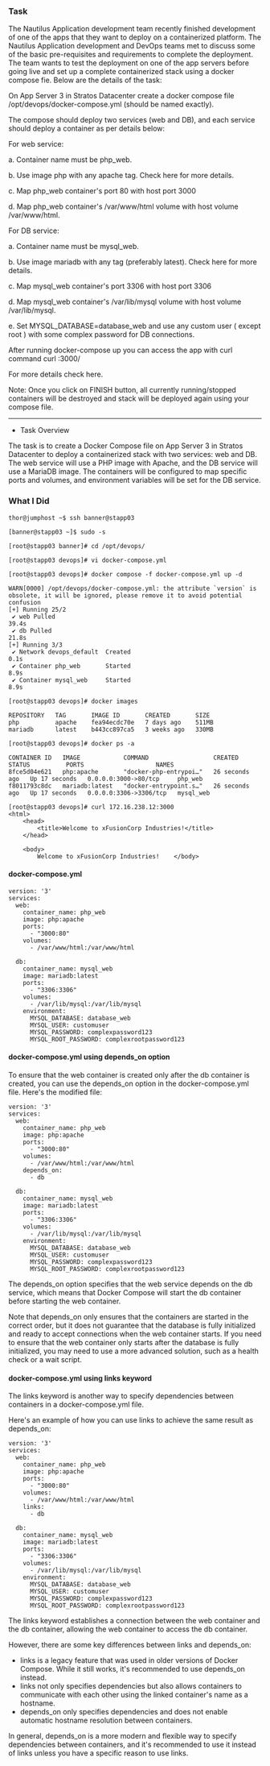 ### Task
The Nautilus Application development team recently finished development of one of the apps that they want to deploy on a containerized platform. The Nautilus Application development and DevOps teams met to discuss some of the basic pre-requisites and requirements to complete the deployment. The team wants to test the deployment on one of the app servers before going live and set up a complete containerized stack using a docker compose fie. Below are the details of the task:

On App Server 3 in Stratos Datacenter create a docker compose file /opt/devops/docker-compose.yml (should be named exactly).

The compose should deploy two services (web and DB), and each service should deploy a container as per details below:

For web service:

a. Container name must be php_web.

b. Use image php with any apache tag. Check here for more details.

c. Map php_web container's port 80 with host port 3000

d. Map php_web container's /var/www/html volume with host volume /var/www/html.

For DB service:

a. Container name must be mysql_web.

b. Use image mariadb with any tag (preferably latest). Check here for more details.

c. Map mysql_web container's port 3306 with host port 3306

d. Map mysql_web container's /var/lib/mysql volume with host volume /var/lib/mysql.

e. Set MYSQL_DATABASE=database_web and use any custom user ( except root ) with some complex password for DB connections.

After running docker-compose up you can access the app with curl command curl <server-ip or hostname>:3000/

For more details check here.


Note: Once you click on FINISH button, all currently running/stopped containers will be destroyed and stack will be deployed again using your compose file.


----------------------------------------------------------


- Task Overview

The task is to create a Docker Compose file on App Server 3 in Stratos Datacenter to deploy a containerized stack with two services: web and DB. The web service will use a PHP image with Apache, and the DB service will use a MariaDB image. The containers will be configured to map specific ports and volumes, and environment variables will be set for the DB service.


### What I Did

```
thor@jumphost ~$ ssh banner@stapp03

[banner@stapp03 ~]$ sudo -s

[root@stapp03 banner]# cd /opt/devops/

[root@stapp03 devops]# vi docker-compose.yml

[root@stapp03 devops]# docker compose -f docker-compose.yml up -d

WARN[0000] /opt/devops/docker-compose.yml: the attribute `version` is obsolete, it will be ignored, please remove it to avoid potential confusion 
[+] Running 25/2
 ✔ web Pulled                                                                                                             39.4s 
 ✔ db Pulled                                                                                                              21.8s 
[+] Running 3/3
 ✔ Network devops_default  Created                                                                                         0.1s 
 ✔ Container php_web       Started                                                                                         8.9s 
 ✔ Container mysql_web     Started                                                                                         8.9s 

[root@stapp03 devops]# docker images

REPOSITORY   TAG       IMAGE ID       CREATED       SIZE
php          apache    fea94ecdc70e   7 days ago    511MB
mariadb      latest    b443cc897ca5   3 weeks ago   330MB

[root@stapp03 devops]# docker ps -a

CONTAINER ID   IMAGE            COMMAND                  CREATED          STATUS          PORTS                    NAMES
8fce5d04e621   php:apache       "docker-php-entrypoi…"   26 seconds ago   Up 17 seconds   0.0.0.0:3000->80/tcp     php_web
f8011793c8dc   mariadb:latest   "docker-entrypoint.s…"   26 seconds ago   Up 17 seconds   0.0.0.0:3306->3306/tcp   mysql_web

[root@stapp03 devops]# curl 172.16.238.12:3000  
<html>
    <head>
        <title>Welcome to xFusionCorp Industries!</title>
    </head>

    <body>
        Welcome to xFusionCorp Industries!    </body>
```

#### docker-compose.yml 

```
version: '3'
services:
  web:
    container_name: php_web
    image: php:apache
    ports:
      - "3000:80"
    volumes:
      - /var/www/html:/var/www/html

  db:
    container_name: mysql_web
    image: mariadb:latest
    ports:
      - "3306:3306"
    volumes:
      - /var/lib/mysql:/var/lib/mysql
    environment:
      MYSQL_DATABASE: database_web
      MYSQL_USER: customuser
      MYSQL_PASSWORD: complexpassword123
      MYSQL_ROOT_PASSWORD: complexrootpassword123

```

#### docker-compose.yml using depends_on option

To ensure that the web container is created only after the db container is created, you can use the depends_on option in the docker-compose.yml file. Here's the modified file:
```
version: '3'
services:
  web:
    container_name: php_web
    image: php:apache
    ports:
      - "3000:80"
    volumes:
      - /var/www/html:/var/www/html
    depends_on:
      - db

  db:
    container_name: mysql_web
    image: mariadb:latest
    ports:
      - "3306:3306"
    volumes:
      - /var/lib/mysql:/var/lib/mysql
    environment:
      MYSQL_DATABASE: database_web
      MYSQL_USER: customuser
      MYSQL_PASSWORD: complexpassword123
      MYSQL_ROOT_PASSWORD: complexrootpassword123
```

The depends_on option specifies that the web service depends on the db service, which means that Docker Compose will start the db container before starting the web container.

Note that depends_on only ensures that the containers are started in the correct order, but it does not guarantee that the database is fully initialized and ready to accept connections when the web container starts. If you need to ensure that the web container only starts after the database is fully initialized, you may need to use a more advanced solution, such as a health check or a wait script.

#### docker-compose.yml using links keyword

The links keyword is another way to specify dependencies between containers in a docker-compose.yml file.

Here's an example of how you can use links to achieve the same result as depends_on:
```
version: '3'
services:
  web:
    container_name: php_web
    image: php:apache
    ports:
      - "3000:80"
    volumes:
      - /var/www/html:/var/www/html
    links:
      - db

  db:
    container_name: mysql_web
    image: mariadb:latest
    ports:
      - "3306:3306"
    volumes:
      - /var/lib/mysql:/var/lib/mysql
    environment:
      MYSQL_DATABASE: database_web
      MYSQL_USER: customuser
      MYSQL_PASSWORD: complexpassword123
      MYSQL_ROOT_PASSWORD: complexrootpassword123
```
The links keyword establishes a connection between the web container and the db container, allowing the web container to access the db container.

However, there are some key differences between links and depends_on:

- links is a legacy feature that was used in older versions of Docker Compose. While it still works, it's recommended to use depends_on instead.
- links not only specifies dependencies but also allows containers to communicate with each other using the linked container's name as a hostname.
- depends_on only specifies dependencies and does not enable automatic hostname resolution between containers.

In general, depends_on is a more modern and flexible way to specify dependencies between containers, and it's recommended to use it instead of links unless you have a specific reason to use links.

